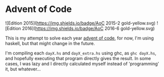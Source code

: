 # Advent of Code
![Edition 2015](https://img.shields.io/badge/AoC 2015-2 gold-yellow.svg)
![Edition 2016](https://img.shields.io/badge/AoC 2016-6 gold-yellow.svg)

This is my attempt to solve each year [advent of code](http://adventofcode.com),
for now, I'm using haskell, but that might change in the future.

I'm compiling each `dayX.hs` and `dayX_extra.hs` using ghc, as `ghc dayX.hs`, and
hopefully executing that program directly gives the result. In some cases, I was
lazy and I directly calculated myself instead of 'programming' it, but whatever...
